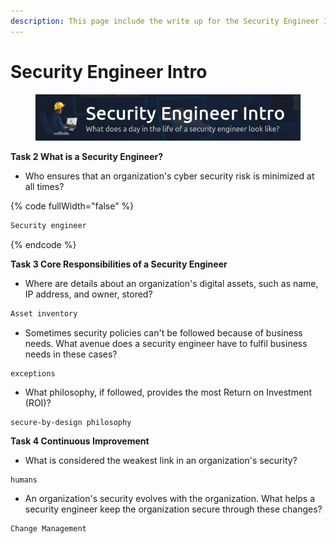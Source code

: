 ```yaml
---
description: This page include the write up for the Security Engineer Intro room on THM
---
```


# Security Engineer Intro

<figure><img src=".gitbook/assets/Security Engineer Intro_THM_Image.png" alt=""><figcaption></figcaption></figure>



**Task 2 What is a Security Engineer?**

* Who ensures that an organization's cyber security risk is minimized at all times? &#x20;

{% code fullWidth="false" %}
```markdown
Security engineer
```
{% endcode %}

**Task 3 Core Responsibilities of a Security Engineer**

* Where are details about an organization's digital assets, such as name, IP address, and owner, stored?

```markdown
Asset inventory
```

* Sometimes security policies can't be followed because of business needs. What avenue does a security engineer have to fulfil business needs in these cases?&#x20;

```
exceptions 
```

* What philosophy, if followed, provides the most Return on Investment (ROI)?

```
secure-by-design philosophy 
```

**Task 4 Continuous Improvement**

* What is considered the weakest link in an organization's security?

```
humans
```

* An organization's security evolves with the organization. What helps a security engineer keep the organization secure through these changes?

```
Change Management 
```





####

